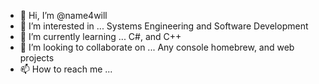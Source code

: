- 👋 Hi, I’m @name4will
- 👀 I’m interested in ... Systems Engineering and Software Development
- 🌱 I’m currently learning ... C#, and C++
- 💞️ I’m looking to collaborate on ... Any console homebrew, and web projects
- 📫 How to reach me ...

<!---
name4will/name4will is a ✨ special ✨ repository because its `README.md` (this file) appears on your GitHub profile.
You can click the Preview link to take a look at your changes.
--->
